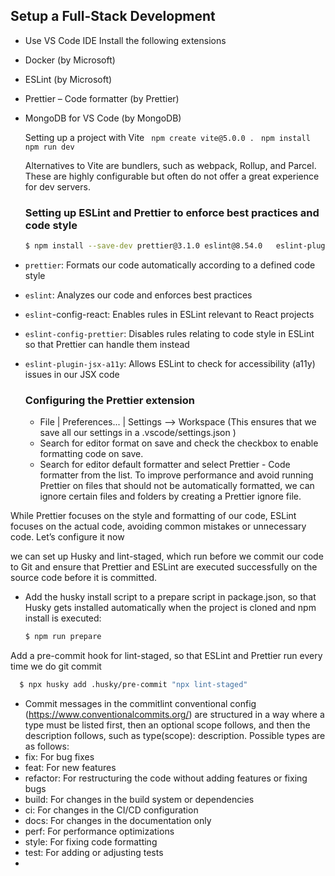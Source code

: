 ## Setup a Full-Stack Development
* Use VS Code IDE
Install the following extensions
* Docker (by Microsoft)
* ESLint (by Microsoft)
* Prettier – Code formatter (by Prettier)
* MongoDB for VS Code (by MongoDB)

  Setting up a project with Vite
  ` npm create vite@5.0.0 .`
  ` npm install`
  ` npm run dev`

  Alternatives to Vite are bundlers, such as webpack, Rollup, and Parcel. These are highly configurable but often do not offer a great experience for dev servers.

  ### Setting up ESLint and Prettier to enforce best practices and code style

  ```bash
  $ npm install --save-dev prettier@3.1.0 eslint@8.54.0   eslint-plugin-react@7.33.2  eslint-config-prettier@9.0.0  eslint-plugin-jsx-a11y@6.8.0
  ```

  
* `prettier`: Formats our code automatically according to a defined code style
* `eslint`: Analyzes our code and enforces best practices
* `eslint`-config-react: Enables rules in ESLint relevant to React projects
* `eslint-config-prettier`: Disables rules relating to code style in ESLint so that Prettier can handle them instead
* `eslint-plugin-jsx-a11y`: Allows ESLint to check for accessibility (a11y) issues in our JSX code

  ### Configuring the Prettier extension
  * File | Preferences... | Settings -->  Workspace (This ensures that we save all our settings in a .vscode/settings.json )
  * Search for editor format on save and check the checkbox to enable formatting code on save.
  * Search for editor default formatter and select Prettier - Code formatter from the list.
To improve performance and avoid running Prettier on files that should not be automatically formatted, we can ignore certain files and folders by creating a Prettier ignore file.

While Prettier focuses on the style and formatting of our code, ESLint focuses on the actual code, avoiding common mistakes or unnecessary code. Let’s configure it now

we can set up Husky and lint-staged, which run before we commit our code to Git and ensure that Prettier and ESLint are executed successfully on the source code before it is committed.

* Add the husky install script to a prepare script in package.json, so that Husky gets installed automatically when the project is cloned and npm install is executed:
  ```bash
  $ npm run prepare
  ```
Add a pre-commit hook for lint-staged, so that ESLint and Prettier run every time we do git commit
```bash
  $ npx husky add .husky/pre-commit "npx lint-staged"
```

* Commit messages in the commitlint conventional config (https://www.conventionalcommits.org/) are structured in a way where a type must be listed first, then an optional scope follows, and then the description follows, such as type(scope): description. Possible types are as follows:
* fix: For bug fixes
* feat: For new features
* refactor: For restructuring the code without adding features or fixing bugs
* build: For changes in the build system or dependencies
* ci: For changes in the CI/CD configuration
* docs: For changes in the documentation only
* perf: For performance optimizations
* style: For fixing code formatting
* test: For adding or adjusting tests
* 

